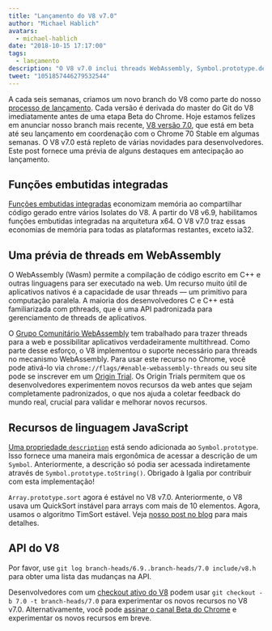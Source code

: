 ```yaml
---
title: "Lançamento do V8 v7.0"
author: "Michael Hablich"
avatars: 
  - michael-hablich
date: "2018-10-15 17:17:00"
tags: 
  - lançamento
description: "O V8 v7.0 inclui threads WebAssembly, Symbol.prototype.description e funções embutidas em mais plataformas!"
tweet: "1051857446279532544"
---
```

A cada seis semanas, criamos um novo branch do V8 como parte do nosso [processo de lançamento](/docs/release-process). Cada versão é derivada do master do Git do V8 imediatamente antes de uma etapa Beta do Chrome. Hoje estamos felizes em anunciar nosso branch mais recente, [V8 versão 7.0](https://chromium.googlesource.com/v8/v8.git/+log/branch-heads/7.0), que está em beta até seu lançamento em coordenação com o Chrome 70 Stable em algumas semanas. O V8 v7.0 está repleto de várias novidades para desenvolvedores. Este post fornece uma prévia de alguns destaques em antecipação ao lançamento.

<!--truncate-->
## Funções embutidas integradas

[Funções embutidas integradas](/blog/embedded-builtins) economizam memória ao compartilhar código gerado entre vários Isolates do V8. A partir do V8 v6.9, habilitamos funções embutidas integradas na arquitetura x64. O V8 v7.0 traz essas economias de memória para todas as plataformas restantes, exceto ia32.

## Uma prévia de threads em WebAssembly

O WebAssembly (Wasm) permite a compilação de código escrito em C++ e outras linguagens para ser executado na web. Um recurso muito útil de aplicativos nativos é a capacidade de usar threads — um primitivo para computação paralela. A maioria dos desenvolvedores C e C++ está familiarizada com pthreads, que é uma API padronizada para gerenciamento de threads de aplicativos.

O [Grupo Comunitário WebAssembly](https://www.w3.org/community/webassembly/) tem trabalhado para trazer threads para a web e possibilitar aplicativos verdadeiramente multithread. Como parte desse esforço, o V8 implementou o suporte necessário para threads no mecanismo WebAssembly. Para usar este recurso no Chrome, você pode ativá-lo via `chrome://flags/#enable-webassembly-threads` ou seu site pode se inscrever em um [Origin Trial](https://github.com/GoogleChrome/OriginTrials). Os Origin Trials permitem que os desenvolvedores experimentem novos recursos da web antes que sejam completamente padronizados, o que nos ajuda a coletar feedback do mundo real, crucial para validar e melhorar novos recursos.

## Recursos de linguagem JavaScript

[Uma propriedade `description`](https://tc39.es/proposal-Symbol-description/) está sendo adicionada ao `Symbol.prototype`. Isso fornece uma maneira mais ergonômica de acessar a descrição de um `Symbol`. Anteriormente, a descrição só podia ser acessada indiretamente através de `Symbol.prototype.toString()`. Obrigado à Igalia por contribuir com esta implementação!

`Array.prototype.sort` agora é estável no V8 v7.0. Anteriormente, o V8 usava um QuickSort instável para arrays com mais de 10 elementos. Agora, usamos o algoritmo TimSort estável. Veja [nosso post no blog](/blog/array-sort) para mais detalhes.

## API do V8

Por favor, use `git log branch-heads/6.9..branch-heads/7.0 include/v8.h` para obter uma lista das mudanças na API.

Desenvolvedores com um [checkout ativo do V8](/docs/source-code#using-git) podem usar `git checkout -b 7.0 -t branch-heads/7.0` para experimentar os novos recursos no V8 v7.0. Alternativamente, você pode [assinar o canal Beta do Chrome](https://www.google.com/chrome/browser/beta.html) e experimentar os novos recursos em breve.
